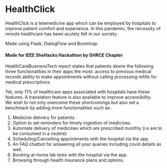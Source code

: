 # HealthClick

HealthClick is a telemedicine app which can be employed by hospitals to improve patient comfort and experience. In this pandemic, the necessity of remote healthcare has been acutely felt in our society.

Made using Flask, DialogFlow and Bootstrap.

#### Made for IEEE SheHacks Hackathon by GHRCE Chapter 

HealthCareBusinessTech report states that patients desire the following three functionalities in their apps the most: 
access to previous medical records
ability to make appointments without calling
processing refills for medical prescriptions

Yet, only 11% of healthcare apps associated with hospitals have these features. A translation feature is also available to improve accessibility.  
We wish to not only overcome these shortcomings but also set a benchmark by adding more functionalities such as:

1. Medicine delivery for patients.
2. Option to set reminders for timely ingestion of medicines.
3. Automate delivery of medicines which are prescribed monthly (i.e are to be consumed in a routine)
4. Scheduling/Cancelling appointments with the hospital via the app.
5. An FAQ chatbot for answering all your queries including covid details as well.
6. Booking at-home lab tests with the hospital via the app.
7. Browsing through health insurance plans and options.

